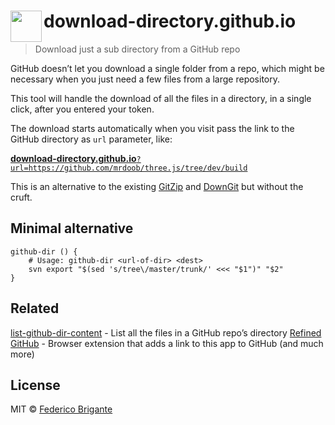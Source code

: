 # download-directory.github.io <img src="logo.svg" width="50" height="50" align="left">

> Download just a sub directory from a GitHub repo

GitHub doesn’t let you download a single folder from a repo, which might be necessary when you just need a few files from a large repository.

This tool will handle the download of all the files in a directory, in a single click, after you entered your token.

The download starts automatically when you visit pass the link to the GitHub directory as `url` parameter, like:

[**download-directory.github.io**`?url=https://github.com/mrdoob/three.js/tree/dev/build`](https://download-directory.github.io/?url=https://github.com/mrdoob/three.js/tree/dev/build)

This is an alternative to the existing [GitZip](https://kinolien.github.io/gitzip/) and [DownGit](https://minhaskamal.github.io/DownGit/) but without the cruft.

## Minimal alternative

```
github-dir () {
    # Usage: github-dir <url-of-dir> <dest>
    svn export "$(sed 's/tree\/master/trunk/' <<< "$1")" "$2"
}
```

## Related

[list-github-dir-content](https://github.com/bfred-it/list-github-dir-content) - List all the files in a GitHub repo’s directory
[Refined GitHub](https://github.com/sindresorhus/refined-github) - Browser extension that adds a link to this app to GitHub (and much more)


## License

MIT © [Federico Brigante](http://twitter.com/bfred_it)
